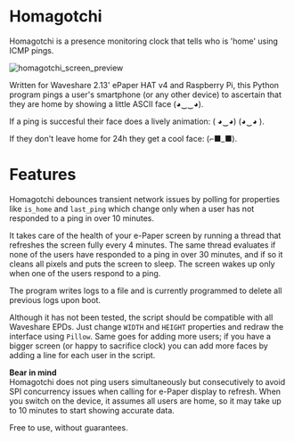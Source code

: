 # Homagotchi
Homagotchi is a presence monitoring clock that tells who is 'home' using ICMP pings.

![homagotchi_screen_preview](https://github.com/user-attachments/assets/40828fba-221f-4096-a65a-758b7abf45f4)

Written for Waveshare 2.13' ePaper HAT v4 and Raspberry Pi, this Python program pings a user's smartphone (or any other device) to ascertain that they are home by showing a little ASCII face (◕‿‿◕).

If a ping is succesful their face does a lively animation: ( ◕‿◕) (◕‿◕ ).

If they don't leave home for 24h they get a cool face: (⌐■_■).

# Features
Homagotchi debounces transient network issues by polling for properties like `is_home` and `last_ping` which change only when a user has not responded to a ping in over 10 minutes.

It takes care of the health of your e-Paper screen by running a thread that refreshes the screen fully every 4 minutes. The same thread evaluates if none of the users have responded to a ping in over 30 minutes, and if so it cleans all pixels and puts the screen to sleep. The screen wakes up only when one of the users respond to a ping.

The program writes logs to a file and is currently programmed to delete all previous logs upon boot.

Although it has not been tested, the script should be compatible with all Waveshare EPDs. Just change `WIDTH` and `HEIGHT` properties and redraw the interface using `Pillow`. Same goes for adding more users; if you have a bigger screen (or happy to sacrifice clock) you can add more faces by adding a line for each user in the script.

**Bear in mind**<br>
Homagotchi does not ping users simultaneously but consecutively to avoid SPI concurrency issues when calling for e-Paper display to refresh.
When you switch on the device, it assumes all users are home, so it may take up to 10 minutes to start showing accurate data.

Free to use, without guarantees.
